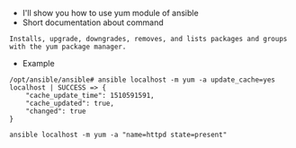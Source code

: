 * I'll show you how to use yum module of ansible
* Short documentation about command
```
Installs, upgrade, downgrades, removes, and lists packages and groups with the yum package manager.
```
* Example
```
/opt/ansible/ansible# ansible localhost -m yum -a update_cache=yes
localhost | SUCCESS => {
    "cache_update_time": 1510591591, 
    "cache_updated": true, 
    "changed": true
}
```
```
ansible localhost -m yum -a "name=httpd state=present"
```
